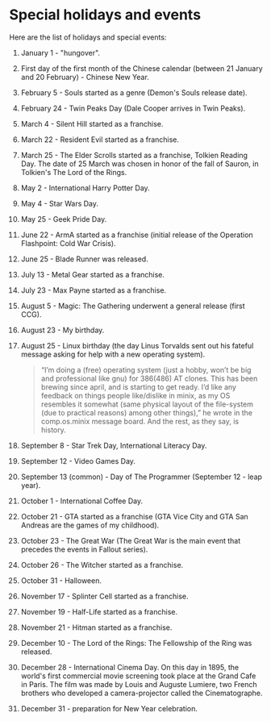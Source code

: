 # Special holidays and events

Here are the list of holidays and special events:

1. January 1 - "hungover".

2. First day of the first month of the Chinese calendar (between 21 January and 20 February) - Chinese New Year.

3. February 5 - Souls started as a genre (Demon's Souls release date).

4. February 24 - Twin Peaks Day (Dale Cooper arrives in Twin Peaks).

5. March 4 - Silent Hill started as a franchise.

6. March 22 - Resident Evil started as a franchise.

7. March 25 - The Elder Scrolls started as a franchise, Tolkien Reading Day. The date of 25 March was chosen in honor of the fall of Sauron, in Tolkien's The Lord of the Rings.

8. May 2 - International Harry Potter Day.

9. May 4 - Star Wars Day.

10. May 25 - Geek Pride Day.

11. June 22 - ArmA started as a franchise (initial release of the Operation Flashpoint: Cold War Crisis).

12. June 25 - Blade Runner was released.

13. July 13 - Metal Gear started as a franchise.

14. July 23 - Max Payne started as a franchise.

15. August 5 - Magic: The Gathering underwent a general release (first CCG).

16. August 23 - My birthday.

17. August 25 - Linux birthday (the day Linus Torvalds sent out his fateful message asking for help with a new operating system).

    > “I’m doing a (free) operating system (just a hobby, won’t be big and professional like gnu) for 386(486) AT clones. This has been brewing since april, and is starting to get ready. I’d like any feedback on things people like/dislike in minix, as my OS resembles it somewhat (same physical layout of the file-system (due to practical reasons) among other things),” he wrote in the comp.os.minix message board. And the rest, as they say, is history.

18. September 8 - Star Trek Day, International Literacy Day.

19. September 12 - Video Games Day.

20. September 13 (common) - Day of The Programmer (September 12 - leap year).

21. October 1 - International Coffee Day.

22. October 21 - GTA started as a franchise (GTA Vice City and GTA San Andreas are the games of my childhood).

23. October 23 - The Great War (The Great War is the main event that precedes the events in Fallout series).

24. October 26 - The Witcher started as a franchise.

25. October 31 - Halloween.

26. November 17 - Splinter Cell started as a franchise.

27. November 19 - Half-Life started as a franchise.

28. November 21 - Hitman started as a franchise.

29. December 10 - The Lord of the Rings: The Fellowship of the Ring was released.

30. December 28 - International Cinema Day. On this day in 1895, the world's first commercial movie screening took place at the Grand Cafe in Paris. The film was made by Louis and Auguste Lumiere, two French brothers who developed a camera-projector called the Cinematographe.

31. December 31 - preparation for New Year celebration.
